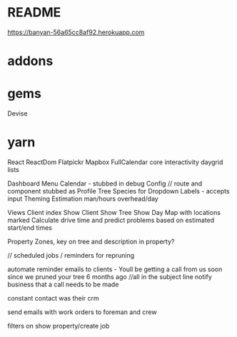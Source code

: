 # README

https://banyan-56a65cc8af92.herokuapp.com

# addons
# gems
  Devise
# yarn
  React
  ReactDom
  Flatpickr
  Mapbox
  FullCalendar
    core
    interactivity
    daygrid
    lists

Dashboard Menu
  Calendar - stubbed in debug
  Config // route and component stubbed as Profile
    Tree Species for Dropdown Labels - accepts input
    Theming
    Estimation
      man/hours
      overhead/day

Views
  Client index
  Show Client
  Show Tree
  Show Day
    Map with locations marked
      Calculate drive time and predict problems based on estimated start/end times

Property 
  Zones, key on tree and description in property?

//
scheduled jobs / reminders for repruning

automate reminder emails to clients -
  Youll be getting a call from us soon since
    we pruned your tree 6 months ago
    //all in the subject line
  notify business that a call needs to be made

constant contact was their crm

send emails with work orders to foreman and crew

filters on show property/create job
